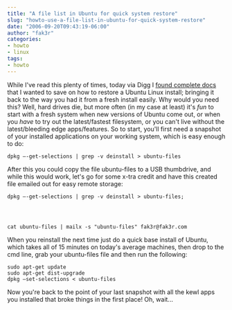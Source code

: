 ```yaml
---
title: "A file list in Ubuntu for quick system restore"
slug: "howto-use-a-file-list-in-ubuntu-for-quick-system-restore"
date: "2006-09-20T09:43:19-06:00"
author: "fak3r"
categories:
- howto
- linux
tags:
- howto
---
```


While I've read this plenty of times, today via Digg I [found complete docs](http://www.arsgeek.com/?p=564) that I wanted to save on how to restore a Ubuntu Linux install; bringing it back to the way you had it from a fresh install easily.  Why would you need this?  Well, hard drives die, but more often (in my case at least) it's *fun* to start with a fresh system when new versions of Ubuntu come out, or when you *have* to try out the latest/fastest filesystem, or you can't live without the latest/bleeding edge apps/features.  So to start, you'll first need a snapshot of your installed applications on your working system, which is easy enough to do:

    
    dpkg –-get-selections | grep -v deinstall > ubuntu-files


After this you could copy the file ubuntu-files to a USB thumbdrive, and while this would work, let's go for some x-tra credit and have this created file emailed out for easy remote storage:

    
    dpkg –-get-selections | grep -v deinstall > ubuntu-files;



    
    cat ubuntu-files | mailx -s "ubuntu-files" fak3r@fak3r.com


When you reinstall the next time just do a quick base install of Ubuntu, which takes all of 15 minutes on today's average machines, then drop to the cmd line, grab your ubuntu-files file and then run the following:

    
    sudo apt-get update
    sudo apt-get dist-upgrade
    dpkg –set-selections < ubuntu-files


Now you're back to the point of your last snapshot with all the kewl apps you installed that broke things in the first place!  Oh, wait...
